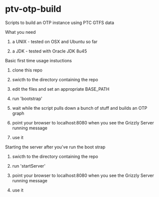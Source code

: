 # ptv-otp-build
Scripts to build an OTP instance using PTC GTFS data


What you need

1. a UNIX - tested on OSX and Ubuntu so far

2. a JDK - tested with Oracle JDK 8u45 


Basic first time usage instuctions

1. clone this repo

2. swicth to the directory containing the repo

3. edit the files and set an appropriate BASE_PATH

3. run 'bootstrap'

4. wait while the script pulls down a bunch of stuff and builds an OTP graph

5. point your browser to localhost:8080 when you see the Grizzly Server running message

6. use it


Starting the server after you've run the boot strap

1. swicth to the directory containing the repo

2. run 'startServer'

3. point your browser to localhost:8080 when you see the Grizzly Server running message

4. use it